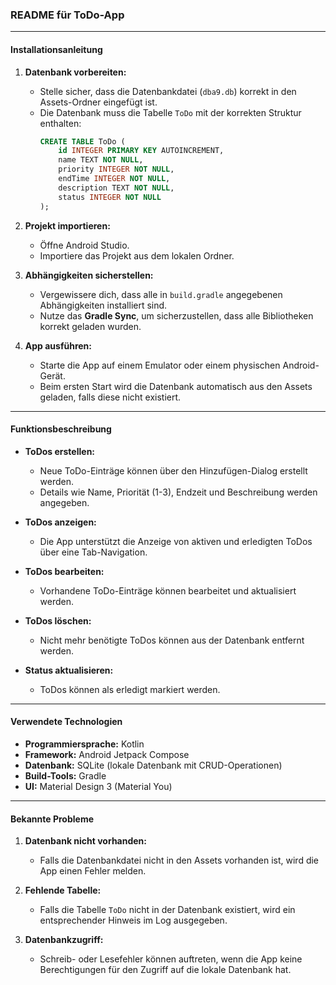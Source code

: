 ### README für ToDo-App

---

#### **Installationsanleitung**

1. **Datenbank vorbereiten:**
   - Stelle sicher, dass die Datenbankdatei (`dba9.db`) korrekt in den Assets-Ordner eingefügt ist.
   - Die Datenbank muss die Tabelle `ToDo` mit der korrekten Struktur enthalten:
     ```sql
     CREATE TABLE ToDo (
         id INTEGER PRIMARY KEY AUTOINCREMENT,
         name TEXT NOT NULL,
         priority INTEGER NOT NULL,
         endTime INTEGER NOT NULL,
         description TEXT NOT NULL,
         status INTEGER NOT NULL
     );
     ```

2. **Projekt importieren:**
   - Öffne Android Studio.
   - Importiere das Projekt aus dem lokalen Ordner.

3. **Abhängigkeiten sicherstellen:**
   - Vergewissere dich, dass alle in `build.gradle` angegebenen Abhängigkeiten installiert sind.
   - Nutze das **Gradle Sync**, um sicherzustellen, dass alle Bibliotheken korrekt geladen wurden.

4. **App ausführen:**
   - Starte die App auf einem Emulator oder einem physischen Android-Gerät.
   - Beim ersten Start wird die Datenbank automatisch aus den Assets geladen, falls diese nicht existiert.

---

#### **Funktionsbeschreibung**

- **ToDos erstellen:**
  - Neue ToDo-Einträge können über den Hinzufügen-Dialog erstellt werden.
  - Details wie Name, Priorität (1-3), Endzeit und Beschreibung werden angegeben.

- **ToDos anzeigen:**
  - Die App unterstützt die Anzeige von aktiven und erledigten ToDos über eine Tab-Navigation.

- **ToDos bearbeiten:**
  - Vorhandene ToDo-Einträge können bearbeitet und aktualisiert werden.

- **ToDos löschen:**
  - Nicht mehr benötigte ToDos können aus der Datenbank entfernt werden.

- **Status aktualisieren:**
  - ToDos können als erledigt markiert werden.

---

#### **Verwendete Technologien**

- **Programmiersprache:** Kotlin
- **Framework:** Android Jetpack Compose
- **Datenbank:** SQLite (lokale Datenbank mit CRUD-Operationen)
- **Build-Tools:** Gradle
- **UI:** Material Design 3 (Material You)

---

#### **Bekannte Probleme**

1. **Datenbank nicht vorhanden:**
   - Falls die Datenbankdatei nicht in den Assets vorhanden ist, wird die App einen Fehler melden.

2. **Fehlende Tabelle:**
   - Falls die Tabelle `ToDo` nicht in der Datenbank existiert, wird ein entsprechender Hinweis im Log ausgegeben.
  
3. **Datenbankzugriff:**
   - Schreib- oder Lesefehler können auftreten, wenn die App keine Berechtigungen für den Zugriff auf die lokale Datenbank hat.
